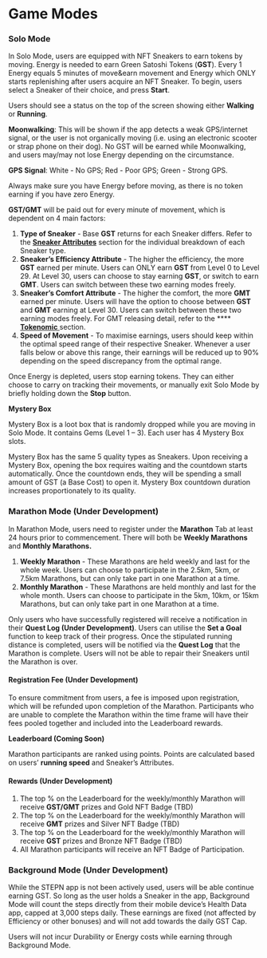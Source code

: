 # Game Modes

### Solo Mode&#x20;

In Solo Mode, users are equipped with NFT Sneakers to earn tokens by moving. Energy is needed to earn Green Satoshi Tokens (**GST**). Every 1 Energy equals 5 minutes of move\&earn movement and Energy which ONLY starts replenishing after users acquire an NFT Sneaker. To begin, users select a Sneaker of their choice, and press **Start**.

Users should see a status on the top of the screen showing either **Walking** or **Running**.

**Moonwalking**: This will be shown if the app detects a weak GPS/internet signal, or the user is not organically moving (i.e. using an electronic scooter or strap phone on their dog). No GST will be earned while Moonwalking, and users may/may not lose Energy depending on the circumstance.

**GPS Signal**: White - No GPS; Red - Poor GPS; Green - Strong GPS.&#x20;

Always make sure you have Energy before moving, as there is no token earning if you have zero Energy.

**GST/GMT** will be paid out for every minute of movement, which is dependent on 4 main factors:

1. **Type of Sneaker** - Base **GST** returns for each Sneaker differs. Refer to the [**Sneaker Attributes**](broken-reference) section for the individual breakdown of each Sneaker type.
2. **Sneaker’s Efficiency Attribute** - The higher the efficiency, the more **GST** earned per minute. Users can ONLY earn **GST** from Level 0 to Level 29. At Level 30, users can choose to stay earning **GST**, or switch to earn **GMT**. Users can switch between these two earning modes freely.
3. **Sneaker’s Comfort Attribute** - The higher the comfort, the more **GMT** earned per minute. Users will have the option to choose between **GST** and **GMT** earning at Level 30. Users can switch between these two earning modes freely. For GMT releasing detail, refer to the **** [**Tokenomic** ](broken-reference)section.
4. **Speed of Movement** - To maximise earnings, users should keep within the optimal speed range of their respective Sneaker. Whenever a user falls below or above this range, their earnings will be reduced up to 90% depending on the speed discrepancy from the optimal range.&#x20;

Once Energy is depleted, users stop earning tokens. They can either choose to carry on tracking their movements, or manually exit Solo Mode by briefly holding down the **Stop** button.

**Mystery Box**

Mystery Box is a loot box that is randomly dropped while you are moving in Solo Mode. It contains Gems (Level 1 – 3). Each user has 4 Mystery Box slots.

Mystery Box has the same 5 quality types as Sneakers. Upon receiving a Mystery Box, opening the box requires waiting and the countdown starts automatically. Once the countdown ends, they will be spending a small amount of GST (a Base Cost) to open it. Mystery Box countdown duration increases proportionately to its quality.

### Marathon Mode (Under Development)

In Marathon Mode, users need to register under the **Marathon** Tab at least 24 hours prior to commencement. There will both be **Weekly Marathons** and **Monthly Marathons.**

1. **Weekly Marathon** - These Marathons are held weekly and last for the whole week. Users can choose to participate in the 2.5km, 5km, or 7.5km Marathons, but can only take part in one Marathon at a time.
2. **Monthly Marathon** - These Marathons are held monthly and last for the whole month. Users can choose to participate in the 5km, 10km, or 15km Marathons, but can only take part in one Marathon at a time.

Only users who have successfully registered will receive a notification in their **Quest Log (Under Development)**. Users can utilise the **Set a Goal** function to keep track of their progress. Once the stipulated running distance is completed, users will be notified via the **Quest Log** that the Marathon is complete. Users will not be able to repair their Sneakers until the Marathon is over.

#### **Registration Fee (Under Development)**

To ensure commitment from users, a fee is imposed upon registration, which will be refunded upon completion of the Marathon. Participants who are unable to complete the Marathon within the time frame will have their fees pooled together and included into the Leaderboard rewards.

**Leaderboard (Coming Soon)**

Marathon participants are ranked using points. Points are calculated based on users’ **running speed** and Sneaker’s Attributes.

#### **Rewards (Under Development)**

1. The top % on the Leaderboard for the weekly/monthly Marathon will receive **GST/GMT** prizes and Gold NFT Badge (TBD)
2. The top % on the Leaderboard for the weekly/monthly Marathon will receive **GMT** prizes and Silver NFT Badge (TBD)
3. The top % on the Leaderboard for the weekly/monthly Marathon will receive **GST** prizes and Bronze NFT Badge (TBD)
4. All Marathon participants will receive an NFT Badge of Participation.

### Background Mode (Under Development)

While the STEPN app is not been actively used, users will be able continue earning GST. So long as the user holds a Sneaker in the app, Background Mode will count the steps directly from their mobile device’s Health Data app, capped at 3,000 steps daily. These earnings are fixed (not affected by Efficiency or other bonuses) and will not add towards the daily GST Cap. &#x20;

Users will not incur Durability or Energy costs while earning through Background Mode.
